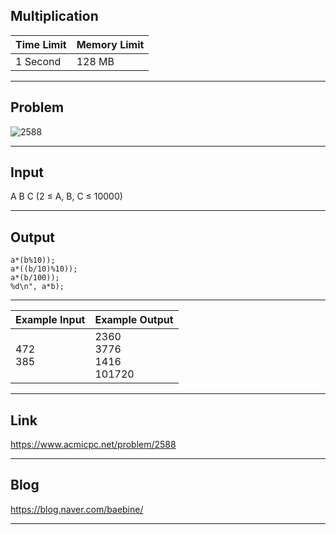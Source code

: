 ## **Multiplication**

| Time Limit | Memory Limit |
| --- | --- |
| 1 Second | 128 MB |

___

## Problem
![2588](https://user-images.githubusercontent.com/63220297/137127873-8634b8b1-f311-423d-93e2-f22ed995a0bc.png)

___

## Input
A B C (2 ≤ A, B, C ≤ 10000)
___

## Output
```
a*(b%10));
a*((b/10)%10));
a*(b/100));
%d\n", a*b);
```

___

| Example Input | Example Output |
| --- | --- |
| 472</br>385 | 2360</br>3776</br>1416</br>101720 |

___

## Link
https://www.acmicpc.net/problem/2588

___

## Blog
https://blog.naver.com/baebine/

___
